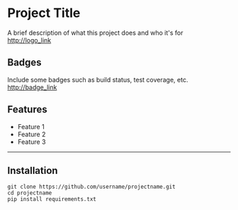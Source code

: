 # Project Title

A brief description of what this project does and who it's for<br>
[http://logo_link](http://logo_link)

## Badges
Include some badges such as build status, test coverage, etc.<br>
[http://badge_link](http://badge_link)

## Features
- Feature 1
- Feature 2
- Feature 3
------------------------------
## Installation
```
git clone https://github.com/username/projectname.git
cd projectname
pip install requirements.txt
```
